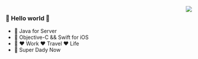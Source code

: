<img align="right" src="https://github-readme-stats.vercel.app/api?username=LuKane&hide=contribs&count_private=true&show_icons=true&theme=tokyonight&icon_color=228B22&text_color=228B22" />

### 👋 Hello world 👋
 - 🌱	Java for Server
 - 🌱	Objective-C && Swift for iOS
 - 🚶	❤️  Work   ❤️  Travel   ❤️  Life
 - 🍼 Super Dady Now
